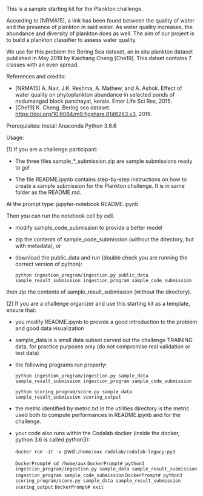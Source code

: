 This is a sample starting kit for the Plankton challenge. 

According to [NRMA15], a link has been found between the quality of water and the presence of plankton in said water. As water quality increases, the abundance and diversity of plankton does as well. The aim of our project is to build a plankton classifier to assess water quality.

We use for this problem the Bering Sea dataset, an in situ plankton dataset published in May 2019 by Kaichang Cheng [Che19]. This datset contains 7 classes with an even spread.

References and credits: 
- [NRMA15] A. Nair, J.K. Reshma, A. Mathew, and A. Ashok. Effect of water quality on phytoplankton abundance in selected ponds of nedumangad block panchayat, kerala. Emer Life Sci Res, 2015.
- [Che19] K. Cheng. Bering sea dataset. https://doi.org/10.6084/m9.figshare.8146283.v3, 2019.

Prerequisites:
Install Anaconda Python 3.6.6 

Usage:

(1) If you are a challenge participant:

- The three files sample_*_submission.zip are sample submissions ready to go!

- The file README.ipynb contains step-by-step instructions on how to create a sample submission for the Plankton challenge. It is in same folder as the README.md.

At the prompt type:
jupyter-notebook README.ipynb

Then you can run the notebook cell by cell.

- modify sample_code_submission to provide a better model

- zip the contents of sample_code_submission (without the directory, but with metadata), or

- download the public_data and run (double check you are running the correct version of python):

  `python ingestion_program/ingestion.py public_data sample_result_submission ingestion_program sample_code_submission`

then zip the contents of sample_result_submission (without the directory).

(2) If you are a challenge organizer and use this starting kit as a template, ensure that:

- you modify README.ipynb to provide a good introduction to the problem and good data visualization

- sample_data is a small data subset carved out the challenge TRAINING data, for practice purposes only (do not compromise real validation or test data)

- the following programs run properly:

    `python ingestion_program/ingestion.py sample_data sample_result_submission ingestion_program sample_code_submission`

    `python scoring_program/score.py sample_data sample_result_submission scoring_output`

- the metric identified by metric.txt in the utilities directory is the metric used both to compute performances in README.ipynb and for the challenge.

- your code also runs within the Codalab docker (inside the docker, python 3.6 is called python3):

	`docker run -it -v `pwd`:/home/aux codalab/codalab-legacy:py3`
	
	`DockerPrompt# cd /home/aux`
	`DockerPrompt# python3 ingestion_program/ingestion.py sample_data sample_result_submission ingestion_program sample_code_submission`
	`DockerPrompt# python3 scoring_program/score.py sample_data sample_result_submission scoring_output`
	`DockerPrompt# exit`